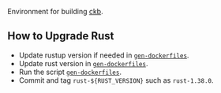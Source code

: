 Environment for building [ckb](https://github.com/nervosnetwork/ckb#readme).

## How to Upgrade Rust

- Update rustup version if needed in [`gen-dockerfiles`].
- Update rust version in [`gen-dockerfiles`].
- Run the script [`gen-dockerfiles`].
- Commit and tag `rust-${RUST_VERSION}` such as `rust-1.38.0`.

[`gen-dockerfiles`]: gen-dockerfiles
